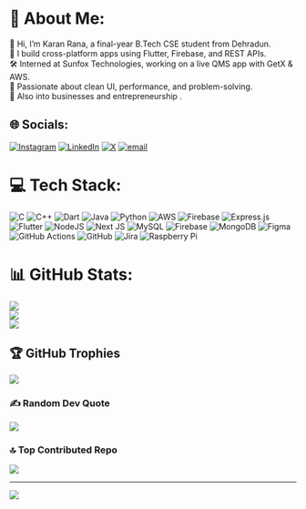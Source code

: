 # 💫 About Me:
👋 Hi, I’m Karan Rana, a final-year B.Tech CSE student from Dehradun.<br>🚀 I build cross-platform apps using Flutter, Firebase, and REST APIs.<br>🛠️ Interned at Sunfox Technologies, working on a live QMS app with GetX & AWS.<br>🎯 Passionate about clean UI, performance, and problem-solving.<br>🎨 Also into businesses and entrepreneurship .


## 🌐 Socials:
[![Instagram](https://img.shields.io/badge/Instagram-%23E4405F.svg?logo=Instagram&logoColor=white)](https://instagram.com/karanrana097) [![LinkedIn](https://img.shields.io/badge/LinkedIn-%230077B5.svg?logo=linkedin&logoColor=white)](https://linkedin.com/in/karanrana097) [![X](https://img.shields.io/badge/X-black.svg?logo=X&logoColor=white)](https://x.com/karanrana097) [![email](https://img.shields.io/badge/Email-D14836?logo=gmail&logoColor=white)](mailto:karanrana1706@gmail.com) 

# 💻 Tech Stack:
![C](https://img.shields.io/badge/c-%2300599C.svg?style=plastic&logo=c&logoColor=white) ![C++](https://img.shields.io/badge/c++-%2300599C.svg?style=plastic&logo=c%2B%2B&logoColor=white) ![Dart](https://img.shields.io/badge/dart-%230175C2.svg?style=plastic&logo=dart&logoColor=white) ![Java](https://img.shields.io/badge/java-%23ED8B00.svg?style=plastic&logo=openjdk&logoColor=white) ![Python](https://img.shields.io/badge/python-3670A0?style=plastic&logo=python&logoColor=ffdd54) ![AWS](https://img.shields.io/badge/AWS-%23FF9900.svg?style=plastic&logo=amazon-aws&logoColor=white) ![Firebase](https://img.shields.io/badge/firebase-%23039BE5.svg?style=plastic&logo=firebase) ![Express.js](https://img.shields.io/badge/express.js-%23404d59.svg?style=plastic&logo=express&logoColor=%2361DAFB) ![Flutter](https://img.shields.io/badge/Flutter-%2302569B.svg?style=plastic&logo=Flutter&logoColor=white) ![NodeJS](https://img.shields.io/badge/node.js-6DA55F?style=plastic&logo=node.js&logoColor=white) ![Next JS](https://img.shields.io/badge/Next-black?style=plastic&logo=next.js&logoColor=white) ![MySQL](https://img.shields.io/badge/mysql-4479A1.svg?style=plastic&logo=mysql&logoColor=white) ![Firebase](https://img.shields.io/badge/firebase-a08021?style=plastic&logo=firebase&logoColor=ffcd34) ![MongoDB](https://img.shields.io/badge/MongoDB-%234ea94b.svg?style=plastic&logo=mongodb&logoColor=white) ![Figma](https://img.shields.io/badge/figma-%23F24E1E.svg?style=plastic&logo=figma&logoColor=white) ![GitHub Actions](https://img.shields.io/badge/github%20actions-%232671E5.svg?style=plastic&logo=githubactions&logoColor=white) ![GitHub](https://img.shields.io/badge/github-%23121011.svg?style=plastic&logo=github&logoColor=white) ![Jira](https://img.shields.io/badge/jira-%230A0FFF.svg?style=plastic&logo=jira&logoColor=white) ![Raspberry Pi](https://img.shields.io/badge/-Raspberry_Pi-C51A4A?style=plastic&logo=Raspberry-Pi)
# 📊 GitHub Stats:
![](https://github-readme-stats.vercel.app/api?username=karanrana097&theme=dark&hide_border=false&include_all_commits=true&count_private=true)<br/>
![](https://nirzak-streak-stats.vercel.app/?user=karanrana097&theme=dark&hide_border=false)<br/>
![](https://github-readme-stats.vercel.app/api/top-langs/?username=karanrana097&theme=dark&hide_border=false&include_all_commits=true&count_private=true&layout=compact)

## 🏆 GitHub Trophies
![](https://github-profile-trophy.vercel.app/?username=karanrana097&theme=dark&no-frame=false&no-bg=false&margin-w=4)

### ✍️ Random Dev Quote
![](https://quotes-github-readme.vercel.app/api?type=horizontal&theme=radical)

### 🔝 Top Contributed Repo
![](https://github-contributor-stats.vercel.app/api?username=karanrana097&limit=5&theme=dark&combine_all_yearly_contributions=true)

---
[![](https://visitcount.itsvg.in/api?id=karanrana097&icon=0&color=0)](https://visitcount.itsvg.in)

<!-- Proudly created with GPRM ( https://gprm.itsvg.in ) -->


